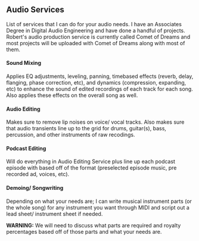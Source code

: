 ## Audio Services
List of services that I can do for your audio needs.  I have an Associates Degree in Digital Audio Engineering and have done a handful of projects.  Robert's audio production service is currently called Comet of Dreams and most projects will be uploaded with Comet of Dreams along with most of them.

#### Sound Mixing
Applies EQ adjustments, leveling, panning, timebased effects (reverb, delay, flanging, phase correction, etc), and dynamics (compression, expanding, etc) to enhance the sound of edited recordings of each track for each song.  Also applies these effects on the overall song as well.

#### Audio Editing
Makes sure to remove lip noises on voice/ vocal tracks.  Also makes sure that audio transients line up to the grid for drums, guitar(s), bass, percussion, and other instruments of raw recodings.

#### Podcast Editing
Will do everything in Audio Editing Service plus line up each podcast episode with based off of the format (preselected episode music, pre recorded ad, voices, etc).

#### Demoing/ Songwriting
Depending on what your needs are; I can write musical instrument parts (or the whole song) for any instrument you want through MIDI and script out a lead sheet/ instrument sheet if needed.

**WARNING:** We will need to discuss what parts are required and royalty percentages based off of those parts and what your needs are.